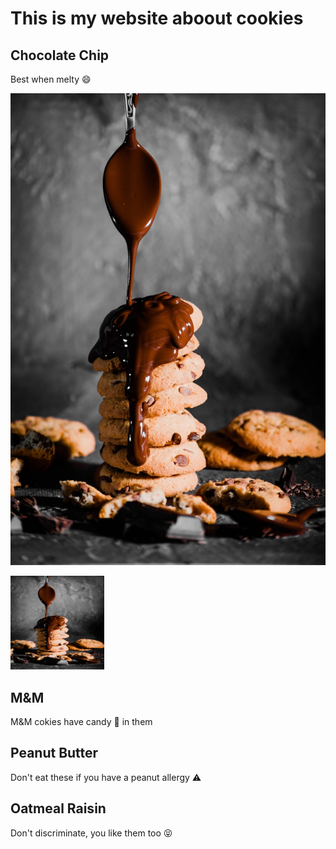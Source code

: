 # This is my website aboout cookies

## Chocolate Chip
Best when melty :smile:

![a stack of cookies](/tamas-pap-98Kk8vwPbgs-unsplash%20(2).jpg)


<img alt="a stack of cookies" src="/tamas-pap-98Kk8vwPbgs-unsplash%20(2).jpg"  width="150px" height="150px">

## M&M
M&M cokies have candy :candy: in them 

## Peanut Butter
Don't eat these if you have a peanut allergy :warning:


## Oatmeal Raisin
Don't discriminate, you like them too :stuck_out_tongue_closed_eyes:

